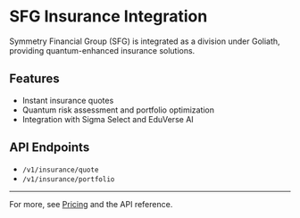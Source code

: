 # SFG Insurance Integration

Symmetry Financial Group (SFG) is integrated as a division under Goliath, providing quantum-enhanced insurance solutions.

## Features

- Instant insurance quotes
- Quantum risk assessment and portfolio optimization
- Integration with Sigma Select and EduVerse AI

## API Endpoints

- `/v1/insurance/quote`
- `/v1/insurance/portfolio`

---

For more, see [Pricing](../PRICING.md) and the API reference.
